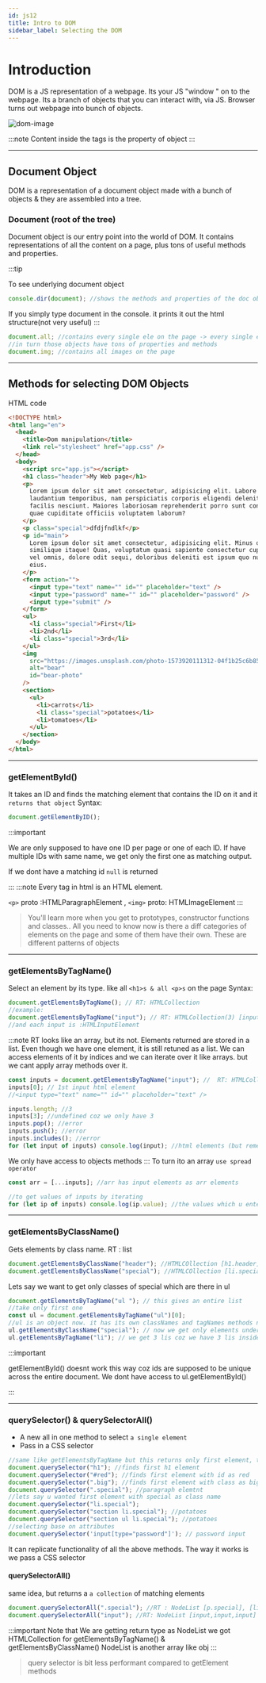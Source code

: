 ```yaml
---
id: js12
title: Intro to DOM
sidebar_label: Selecting the DOM
---
```


# Introduction

DOM is a JS representation of a webpage. Its your JS "window " on to the webpage.
Its a branch of objects that you can interact with, via JS. Browser turns out webpage into bunch of objects.

![dom-image](https://miro.medium.com/max/1120/1*h5XbI4n8eIKnmaeWPRmKOQ.png)

:::note
Content inside the tags is the property of object
:::

---

## Document Object

DOM is a representation of a document object made with a bunch of objects & they are assembled into a tree.

### Document (root of the tree)

Document object is our entry point into the world of DOM. It contains representations of all the content on a page, plus tons of useful methods and properties.

:::tip

To see underlying document object

```javascript
console.dir(document); //shows the methods and properties of the doc object
```

If you simply type document in the console. it prints it out the html structure(not very useful)
:::

```javascript
document.all; //contains every single ele on the page -> every single ele is turned into an object.
//in turn those objects have tons of properties and methods
document.img; //contains all images on the page
```

---

## Methods for selecting DOM Objects

HTML code

```html
<!DOCTYPE html>
<html lang="en">
  <head>
    <title>Dom manipulation</title>
    <link rel="stylesheet" href="app.css" />
  </head>
  <body>
    <script src="app.js"></script>
    <h1 class="header">My Web page</h1>
    <p>
      Lorem ipsum dolor sit amet consectetur, adipisicing elit. Labore
      laudantium temporibus, nam perspiciatis corporis eligendi deleniti porro
      facilis nesciunt. Maiores laboriosam reprehenderit porro sunt consequatur
      quae cupiditate officiis voluptatem laborum?
    </p>
    <p class="special">dfdjfndlkf</p>
    <p id="main">
      Lorem ipsum dolor sit amet consectetur, adipisicing elit. Minus omnis
      similique itaque! Quas, voluptatum quasi sapiente consectetur cupiditate
      vel omnis, dolore odit sequi, doloribus deleniti est ipsum quo numquam
      eius.
    </p>
    <form action="">
      <input type="text" name="" id="" placeholder="text" />
      <input type="password" name="" id="" placeholder="password" />
      <input type="submit" />
    </form>
    <ul>
      <li class="special">First</li>
      <li>2nd</li>
      <li class="special">3rd</li>
    </ul>
    <img
      src="https://images.unsplash.com/photo-1573920111312-04f1b25c6b85?ixlib=rb-1.2.1&ixid=eyJhcHBfaWQiOjEyMDd9&auto=format&fit=crop&w=500&q=60"
      alt="bear"
      id="bear-photo"
    />
    <section>
      <ul>
        <li>carrots</li>
        <li class="special">potatoes</li>
        <li>tomatoes</li>
      </ul>
    </section>
  </body>
</html>
```

---

### getElementById()

It takes an ID and finds the matching element that contains the ID on it and it `returns that object`
Syntax:

```javascript
document.getElementByID();
```

:::important

We are only supposed to have one ID per page or one of each ID. If have multiple IDs with same name, we get only the first one as matching output.

If we dont have a matching id `null` is returned

:::
:::note
Every tag in html is an HTML element.

`<p>` proto :HTMLParagraphElement , `<img>` proto: HTMLImageElement
:::

> You'll learn more when you get to prototypes, constructor functions and classes.. All you need to know now is there a diff categories of elements on the page and some of them have their own. These are different patterns of objects

---

### getElementsByTagName()

Select an element by its type. like all `<h1>s & all <p>s` on the page
Syntax:

```javascript
document.getElementsByTagName(); // RT: HTMLCollection
//example:
document.getElementsByTagName("input"); // RT: HTMLCollection(3) [input,input,input]
//and each input is :HTMLInputElement
```

:::note
RT looks like an array, but its not. Elements returned are stored in a list. Even though we have one element, it is still retuned as a list.
We can access elements of it by indices and we can iterate over it like arrays. but we cant apply array methods over it.

```javascript
const inputs = document.getElementsByTagName("input"); //  RT: HTMLCollection(3) [input,input,input]
inputs[0]; // 1st input html element
//<input type="text" name="" id="" placeholder="text" />

inputs.length; //3
inputs[3]; //undefined coz we only have 3
inputs.pop(); //error
inputs.push(); //error
inputs.includes(); //error
for (let input of inputs) console.log(input); //html elements (but remember they are objects)
```

We only have access to objects methods
:::
To turn ito an array `use spread operator`

```javascript
const arr = [...inputs]; //arr has input elements as arr elements
```

```javascript
//to get values of inputs by iterating
for (let ip of inputs) console.log(ip.value); //the values which u entered in the input
```

---

### getElementsByClassName()

Gets elements by class name. RT : list

```javascript
document.getElementsByClassName("header"); //HTMLCOllection [h1.header]
document.getElementsByClassName("special"); //HTMLCOllection [li.special,li.special,li.special]
```

Lets say we want to get only classes of special which are there in ul

```javascript
document.getElementsByTagName("ul "); // this gives an entire list
//take only first one
const ul = document.getElementsByTagName("ul")[0];
//ul is an object now. it has its own classNames and tagNames methods now
ul.getElementsByClassName("special"); // now we get only elements under ul with special as class name
ul.getElementsByTagName("li"); // we get 3 lis coz we have 3 lis inside [li.special,li,li.special]
```

:::important

getElementById() doesnt work this way coz ids are supposed to be unique across the entire document.
We dont have access to ul.getElementById()

:::

---

### querySelector() & querySelectorAll()

- A new all in one method to select `a single element`
- Pass in a CSS selector

```javascript
//same like getElementsByTagName but this returns only first element, there comes querySelectorAll() to get all elements
document.querySelector("h1"); //finds first h1 element
document.querySelector("#red"); //finds first element with id as red
document.querySelector(".big"); //finds first element with class as big
document.querySelector(".special"); //paragraph elemtnt
//lets say u wanted first element with special as class name
document.querySelector("li.special");
document.querySelector("section li.special"); //potatoes
document.querySelector("section ul li.special"); //potatoes
//selecting base on attributes
document.querySelector('input[type="password"]'); // password input
```

It can replicate functionality of all the above methods. The way it works is we pass a CSS selector

#### querySelectorAll()

same idea, but returns a `a collection` of matching elements

```javascript
document.querySelectorAll(".special"); //RT : NodeList [p.special], [li.special], [li.special], [li.special]
document.querySelectorAll("input"); //RT: NodeList [input,input,input]
```

:::important
Note that We are getting return type as NodeList we got HTMLCollection for getElementsByTagName() & getElementsByClassName()
NodeList is another array like obj
:::

> query selector is bit less performant compared to getElement methods
